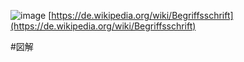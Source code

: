
![image](https://gyazo.com/33a22e1cc0ef7dcd3d037137d9a29a94/thumb/1000)
[https://de.wikipedia.org/wiki/Begriffsschrift](https://de.wikipedia.org/wiki/Begriffsschrift)

#図解